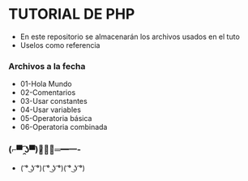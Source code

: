# TUTORIAL DE PHP #

* En este repositorio se almacenarán los archivos usados en el tuto
* Uselos como referencia

### Archivos a la fecha ###

* 01-Hola Mundo
* 02-Comentarios
* 03-Usar constantes
* 04-Usar variables
* 05-Operatoria básica
* 06-Operatoria combinada

### (⌐▀͡ ̯ʖ▀)︻̷┻̿═━一- ###

* ( ͡° ͜ʖ ͡°)( ͡° ͜ʖ ͡°)( ͡° ͜ʖ ͡°)
